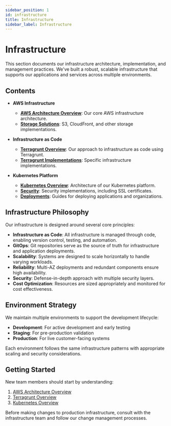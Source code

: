 ```yaml
---
sidebar_position: 1
id: infrastructure
title: Infrastructure
sidebar_label: Infrastructure
---
```


# Infrastructure

This section documents our infrastructure architecture, implementation, and management practices. We've built a robust, scalable infrastructure that supports our applications and services across multiple environments.

## Contents

- **AWS Infrastructure**
  - **[AWS Architecture Overview](aws/aws-architecture-overview)**: Our core AWS infrastructure architecture.
  - **[Storage Solutions](aws/storage/)**: S3, CloudFront, and other storage implementations.

- **Infrastructure as Code**
  - **[Terragrunt Overview](terragrunt/terragrunt-overview)**: Our approach to infrastructure as code using Terragrunt.
  - **[Terragrunt Implementations](terragrunt/implementations/)**: Specific infrastructure implementations.

- **Kubernetes Platform**
  - **[Kubernetes Overview](kubernetes/kubernetes-overview)**: Architecture of our Kubernetes platform.
  - **[Security](kubernetes/security/)**: Security implementations, including SSL certificates.
  - **[Deployments](kubernetes/deployments/)**: Guides for deploying applications and organizations.

## Infrastructure Philosophy

Our infrastructure is designed around several core principles:

- **Infrastructure as Code**: All infrastructure is managed through code, enabling version control, testing, and automation.
- **GitOps**: Git repositories serve as the source of truth for infrastructure and application deployments.
- **Scalability**: Systems are designed to scale horizontally to handle varying workloads.
- **Reliability**: Multi-AZ deployments and redundant components ensure high availability.
- **Security**: Defense-in-depth approach with multiple security layers.
- **Cost Optimization**: Resources are sized appropriately and monitored for cost effectiveness.

## Environment Strategy

We maintain multiple environments to support the development lifecycle:

- **Development**: For active development and early testing
- **Staging**: For pre-production validation
- **Production**: For live customer-facing systems

Each environment follows the same infrastructure patterns with appropriate scaling and security considerations.

## Getting Started

New team members should start by understanding:

1. [AWS Architecture Overview](aws/aws-architecture-overview)
2. [Terragrunt Overview](terragrunt/terragrunt-overview)
3. [Kubernetes Overview](kubernetes/kubernetes-overview)

Before making changes to production infrastructure, consult with the infrastructure team and follow our change management processes. 